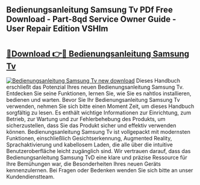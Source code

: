 ## Bedienungsanleitung Samsung Tv PDf Free Download - Part-8qd Service Owner Guide - User Repair Edition VSHIm

# <h2><a href="http://df1o20s.blite.top/?on=Bedienungsanleitung+Samsung+Tv">🔗Download 👉🔴 Bedienungsanleitung Samsung Tv</a></h2>

[![Bedienungsanleitung Samsung Tv new download](https://i.imgur.com/lujVjoI.png)](http://df1o20s.blite.top/?on=Bedienungsanleitung+Samsung+Tv)
Dieses Handbuch erschließt das Potenzial Ihres neuen Bedienungsanleitung Samsung Tv. Entdecken Sie seine Funktionen, lernen Sie, wie Sie es nahtlos installieren, bedienen und warten. Bevor Sie Ihr Bedienungsanleitung Samsung Tv verwenden, nehmen Sie sich bitte einen Moment Zeit, um dieses Handbuch sorgfältig zu lesen. Es enthält wichtige Informationen zur Einrichtung, zum Betrieb, zur Wartung und zur Fehlerbehebung des Produkts, um sicherzustellen, dass Sie das Produkt sicher und effektiv verwenden können. Bedienungsanleitung Samsung Tv ist vollgepackt mit modernsten Funktionen, einschließlich Gesichtserkennung, Augmented Reality, Sprachaktivierung und kabellosem Laden, die alle über die intuitive Benutzeroberfläche leicht zugänglich sind. Wir vertrauen darauf, dass das Bedienungsanleitung Samsung TvD eine klare und präzise Ressource für Ihre Bemühungen war, die Besonderheiten Ihres neuen Geräts kennenzulernen. Bei Fragen oder Bedenken wenden Sie sich bitte an unser Kundendienstteam.

